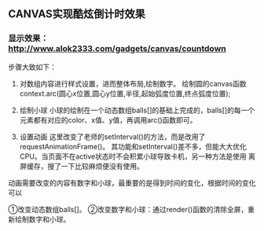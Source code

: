 
## CANVAS实现酷炫倒计时效果


### 显示效果：http://www.alok2333.com/gadgets/canvas/countdown

步骤大致如下：

1. 对数组内容进行样式设置，进而整体布局,绘制数字。
绘制圆的canvas函数  context.arc(圆心x位置,圆心y位置,半径,起始弧度位置,终点弧度位置);

2. 绘制小球
小球的绘制在一个动态数组balls[]的基础上完成的，balls[]的每一个元素都有对应的color、x值、y值，再调用arc()函数即可。

3. 设置动画
这里改变了老师的setInterval()的方法，而是改用了requestAnimationFrame()。
其功能和setInterval()差不多，但能大大优化CPU。当页面不在active状态时不会积累小球导致卡机，另一种方法是使用 离屏缓存，搜了一下比较麻烦便没有使用。

动画需要改变的内容有数字和小球，最重要的是得到时间的变化，根据时间的变化可以

①改变动态数组balls[]。
②改变数字和小球：通过render()函数的清除全屏，重新绘制数字和小球。





